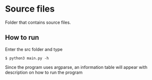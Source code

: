 # Source files

Folder that contains source files.

## How to run

Enter the src folder and type

```
$ python3 main.py -h
```
Since the program uses argparse, an information table will appear with description on how to run the program

